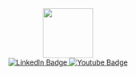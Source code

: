 <div id="header" align="center">
  <img src="https://media.giphy.com/media/M9gbBd9nbDrOTu1Mqx/giphy.gif" width="100"/>
</div>
<div id="badges" align="center">
  <a href="[your-linkedin-URL](https://www.linkedin.com/in/dmytro-yakovenko-5b2022230/)">
    <img src="https://img.shields.io/badge/LinkedIn-blue?style=for-the-badge&logo=linkedin&logoColor=white" alt="LinkedIn Badge"/>
  </a>
  <a href="your-youtube-URL">
    <img src="https://img.shields.io/badge/YouTube-red?style=for-the-badge&logo=youtube&logoColor=white" alt="Youtube Badge"/>
  </a>
<!--   <a color="#fff" background-color="blue" height="30" "href="https://www.facebook.com/dima.yakovenko.12">
    <img width="30" height="30px" src="https://res.cloudinary.com/dr1ekjmf4/image/upload/v1692367057/facebook-770688_1280_1_khmzro.png"/>
    Facebook
  </a> -->
</div>
